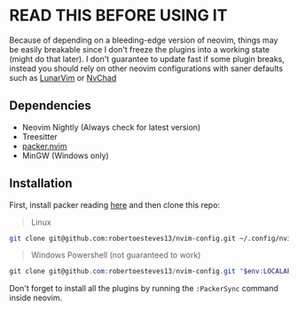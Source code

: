 # READ THIS BEFORE USING IT
Because of depending on a bleeding-edge version of neovim, things may be easily breakable since I don't freeze the plugins into a working state (might do that later). I don't guarantee to update fast if some plugin breaks, instead you should rely on other neovim configurations with saner defaults such as [LunarVim](https://github.com/LunarVim/LunarVim) or [NvChad](https://github.com/NvChad/NvChad)

## Dependencies
- Neovim Nightly (Always check for latest version)
- Treesitter
- [packer.nvim](https://github.com/wbthomason/packer.nvim)
- MinGW (Windows only)

## Installation
First, install packer reading [here](https://github.com/wbthomason/packer.nvim) and then clone this repo:

> Linux
```sh
git clone git@github.com:robertoesteves13/nvim-config.git ~/.config/nvim
```

> Windows Powershell (not guaranteed to work)
```ps1
git clone git@github.com:robertoesteves13/nvim-config.git "$env:LOCALAPPDATA\nvim\"
```

Don't forget to install all the plugins by running the `:PackerSync` command inside neovim.

